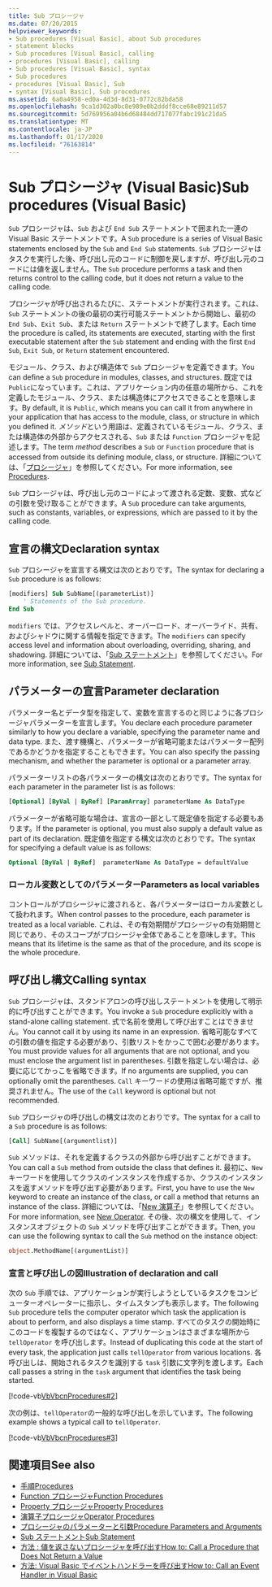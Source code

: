 ```yaml
---
title: Sub プロシージャ
ms.date: 07/20/2015
helpviewer_keywords:
- Sub procedures [Visual Basic], about Sub procedures
- statement blocks
- Sub procedures [Visual Basic], calling
- procedures [Visual Basic], calling
- Sub procedures [Visual Basic], syntax
- Sub procedures
- procedures [Visual Basic], Sub
- syntax [Visual Basic], Sub procedures
ms.assetid: 6a0a4958-ed0a-4d3d-8d31-0772c82bda58
ms.openlocfilehash: 9ca1d302a0bc8e989e0b2dddf8cce68e89211d57
ms.sourcegitcommit: 5d769956a04b6d68484dd717077fabc191c21da5
ms.translationtype: MT
ms.contentlocale: ja-JP
ms.lasthandoff: 01/17/2020
ms.locfileid: "76163814"
---
```

# <a name="sub-procedures-visual-basic"></a><span data-ttu-id="3e7df-102">Sub プロシージャ (Visual Basic)</span><span class="sxs-lookup"><span data-stu-id="3e7df-102">Sub procedures (Visual Basic)</span></span>

<span data-ttu-id="3e7df-103">`Sub` プロシージャは、`Sub` および `End Sub` ステートメントで囲まれた一連の Visual Basic ステートメントです。</span><span class="sxs-lookup"><span data-stu-id="3e7df-103">A `Sub` procedure is a series of Visual Basic statements enclosed by the `Sub` and `End Sub` statements.</span></span> <span data-ttu-id="3e7df-104">`Sub` プロシージャはタスクを実行した後、呼び出し元のコードに制御を戻しますが、呼び出し元のコードには値を返しません。</span><span class="sxs-lookup"><span data-stu-id="3e7df-104">The `Sub` procedure performs a task and then returns control to the calling code, but it does not return a value to the calling code.</span></span>

<span data-ttu-id="3e7df-105">プロシージャが呼び出されるたびに、ステートメントが実行されます。これは、`Sub` ステートメントの後の最初の実行可能ステートメントから開始し、最初の `End Sub`、`Exit Sub`、または `Return` ステートメントで終了します。</span><span class="sxs-lookup"><span data-stu-id="3e7df-105">Each time the procedure is called, its statements are executed, starting with the first executable statement after the `Sub` statement and ending with the first `End Sub`, `Exit Sub`, or `Return` statement encountered.</span></span>

<span data-ttu-id="3e7df-106">モジュール、クラス、および構造体で `Sub` プロシージャを定義できます。</span><span class="sxs-lookup"><span data-stu-id="3e7df-106">You can define a `Sub` procedure in modules, classes, and structures.</span></span> <span data-ttu-id="3e7df-107">既定では `Public`になっています。これは、アプリケーション内の任意の場所から、これを定義したモジュール、クラス、または構造体にアクセスできることを意味します。</span><span class="sxs-lookup"><span data-stu-id="3e7df-107">By default, it is `Public`, which means you can call it from anywhere in your application that has access to the module, class, or structure in which you defined it.</span></span> <span data-ttu-id="3e7df-108">*メソッド*という用語は、定義されているモジュール、クラス、または構造体の外部からアクセスされる、`Sub` または `Function` プロシージャを記述します。</span><span class="sxs-lookup"><span data-stu-id="3e7df-108">The term *method* describes a `Sub` or `Function` procedure that is accessed from outside its defining module, class, or structure.</span></span> <span data-ttu-id="3e7df-109">詳細については、「[プロシージャ](./index.md)」を参照してください。</span><span class="sxs-lookup"><span data-stu-id="3e7df-109">For more information, see [Procedures](./index.md).</span></span>

<span data-ttu-id="3e7df-110">`Sub` プロシージャは、呼び出し元のコードによって渡される定数、変数、式などの引数を受け取ることができます。</span><span class="sxs-lookup"><span data-stu-id="3e7df-110">A `Sub` procedure can take arguments, such as constants, variables, or expressions, which are passed to it by the calling code.</span></span>

## <a name="declaration-syntax"></a><span data-ttu-id="3e7df-111">宣言の構文</span><span class="sxs-lookup"><span data-stu-id="3e7df-111">Declaration syntax</span></span>

<span data-ttu-id="3e7df-112">`Sub` プロシージャを宣言する構文は次のとおりです。</span><span class="sxs-lookup"><span data-stu-id="3e7df-112">The syntax for declaring a `Sub` procedure is as follows:</span></span>

```vb
[modifiers] Sub SubName[(parameterList)]
    ' Statements of the Sub procedure.
End Sub
```

<span data-ttu-id="3e7df-113">`modifiers` では、アクセスレベルと、オーバーロード、オーバーライド、共有、およびシャドウに関する情報を指定できます。</span><span class="sxs-lookup"><span data-stu-id="3e7df-113">The `modifiers` can specify access level and information about overloading, overriding, sharing, and shadowing.</span></span> <span data-ttu-id="3e7df-114">詳細については、「[Sub ステートメント](../../../language-reference/statements/sub-statement.md)」を参照してください。</span><span class="sxs-lookup"><span data-stu-id="3e7df-114">For more information, see [Sub Statement](../../../language-reference/statements/sub-statement.md).</span></span>

## <a name="parameter-declaration"></a><span data-ttu-id="3e7df-115">パラメーターの宣言</span><span class="sxs-lookup"><span data-stu-id="3e7df-115">Parameter declaration</span></span>

<span data-ttu-id="3e7df-116">パラメーター名とデータ型を指定して、変数を宣言するのと同じように各プロシージャパラメーターを宣言します。</span><span class="sxs-lookup"><span data-stu-id="3e7df-116">You declare each procedure parameter similarly to how you declare a variable, specifying the parameter name and data type.</span></span> <span data-ttu-id="3e7df-117">また、渡す機構と、パラメーターが省略可能またはパラメーター配列であるかどうかを指定することもできます。</span><span class="sxs-lookup"><span data-stu-id="3e7df-117">You can also specify the passing mechanism, and whether the parameter is optional or a parameter array.</span></span>

<span data-ttu-id="3e7df-118">パラメーターリストの各パラメーターの構文は次のとおりです。</span><span class="sxs-lookup"><span data-stu-id="3e7df-118">The syntax for each parameter in the parameter list is as follows:</span></span>

```vb
[Optional] [ByVal | ByRef] [ParamArray] parameterName As DataType
```

<span data-ttu-id="3e7df-119">パラメーターが省略可能な場合は、宣言の一部として既定値を指定する必要もあります。</span><span class="sxs-lookup"><span data-stu-id="3e7df-119">If the parameter is optional, you must also supply a default value as part of its declaration.</span></span> <span data-ttu-id="3e7df-120">既定値を指定する構文は次のとおりです。</span><span class="sxs-lookup"><span data-stu-id="3e7df-120">The syntax for specifying a default value is as follows:</span></span>

```vb
Optional [ByVal | ByRef]  parameterName As DataType = defaultValue
```

### <a name="parameters-as-local-variables"></a><span data-ttu-id="3e7df-121">ローカル変数としてのパラメーター</span><span class="sxs-lookup"><span data-stu-id="3e7df-121">Parameters as local variables</span></span>

<span data-ttu-id="3e7df-122">コントロールがプロシージャに渡されると、各パラメーターはローカル変数として扱われます。</span><span class="sxs-lookup"><span data-stu-id="3e7df-122">When control passes to the procedure, each parameter is treated as a local variable.</span></span> <span data-ttu-id="3e7df-123">これは、その有効期間がプロシージャの有効期間と同じであり、そのスコープがプロシージャ全体であることを意味します。</span><span class="sxs-lookup"><span data-stu-id="3e7df-123">This means that its lifetime is the same as that of the procedure, and its scope is the whole procedure.</span></span>

## <a name="calling-syntax"></a><span data-ttu-id="3e7df-124">呼び出し構文</span><span class="sxs-lookup"><span data-stu-id="3e7df-124">Calling syntax</span></span>

<span data-ttu-id="3e7df-125">`Sub` プロシージャは、スタンドアロンの呼び出しステートメントを使用して明示的に呼び出すことができます。</span><span class="sxs-lookup"><span data-stu-id="3e7df-125">You invoke a `Sub` procedure explicitly with a stand-alone calling statement.</span></span> <span data-ttu-id="3e7df-126">式で名前を使用して呼び出すことはできません。</span><span class="sxs-lookup"><span data-stu-id="3e7df-126">You cannot call it by using its name in an expression.</span></span> <span data-ttu-id="3e7df-127">省略可能なすべての引数の値を指定する必要があり、引数リストをかっこで囲む必要があります。</span><span class="sxs-lookup"><span data-stu-id="3e7df-127">You must provide values for all arguments that are not optional, and you must enclose the argument list in parentheses.</span></span> <span data-ttu-id="3e7df-128">引数を指定しない場合は、必要に応じてかっこを省略できます。</span><span class="sxs-lookup"><span data-stu-id="3e7df-128">If no arguments are supplied, you can optionally omit the parentheses.</span></span> <span data-ttu-id="3e7df-129">`Call` キーワードの使用は省略可能ですが、推奨されません。</span><span class="sxs-lookup"><span data-stu-id="3e7df-129">The use of the `Call` keyword is optional but not recommended.</span></span>

<span data-ttu-id="3e7df-130">`Sub` プロシージャの呼び出しの構文は次のとおりです。</span><span class="sxs-lookup"><span data-stu-id="3e7df-130">The syntax for a call to a `Sub` procedure is as follows:</span></span>

```vb
[Call] SubName[(argumentlist)]
```

<span data-ttu-id="3e7df-131">`Sub` メソッドは、それを定義するクラスの外部から呼び出すことができます。</span><span class="sxs-lookup"><span data-stu-id="3e7df-131">You can call a `Sub` method from outside the class that defines it.</span></span> <span data-ttu-id="3e7df-132">最初に、`New` キーワードを使用してクラスのインスタンスを作成するか、クラスのインスタンスを返すメソッドを呼び出す必要があります。</span><span class="sxs-lookup"><span data-stu-id="3e7df-132">First, you have to use the `New` keyword to create an instance of the class, or call a method that returns an instance of the class.</span></span> <span data-ttu-id="3e7df-133">詳細については、「[New 演算子](../../../language-reference/operators/new-operator.md)」を参照してください。</span><span class="sxs-lookup"><span data-stu-id="3e7df-133">For more information, see [New Operator](../../../language-reference/operators/new-operator.md).</span></span> <span data-ttu-id="3e7df-134">その後、次の構文を使用して、インスタンスオブジェクトの `Sub` メソッドを呼び出すことができます。</span><span class="sxs-lookup"><span data-stu-id="3e7df-134">Then, you can use the following syntax to call the `Sub` method on the instance object:</span></span>

```vb
object.MethodName[(argumentList)]
```

### <a name="illustration-of-declaration-and-call"></a><span data-ttu-id="3e7df-135">宣言と呼び出しの図</span><span class="sxs-lookup"><span data-stu-id="3e7df-135">Illustration of declaration and call</span></span>

<span data-ttu-id="3e7df-136">次の `Sub` 手順では、アプリケーションが実行しようとしているタスクをコンピューターオペレーターに指示し、タイムスタンプも表示します。</span><span class="sxs-lookup"><span data-stu-id="3e7df-136">The following `Sub` procedure tells the computer operator which task the application is about to perform, and also displays a time stamp.</span></span> <span data-ttu-id="3e7df-137">すべてのタスクの開始時にこのコードを複製するのではなく、アプリケーションはさまざまな場所から `tellOperator` を呼び出します。</span><span class="sxs-lookup"><span data-stu-id="3e7df-137">Instead of duplicating this code at the start of every task, the application just calls `tellOperator` from various locations.</span></span> <span data-ttu-id="3e7df-138">各呼び出しは、開始されるタスクを識別する `task` 引数に文字列を渡します。</span><span class="sxs-lookup"><span data-stu-id="3e7df-138">Each call passes a string in the `task` argument that identifies the task being started.</span></span>

[!code-vb[VbVbcnProcedures#2](~/samples/snippets/visualbasic/VS_Snippets_VBCSharp/VbVbcnProcedures/VB/Class1.vb#2)]

<span data-ttu-id="3e7df-139">次の例は、`tellOperator`の一般的な呼び出しを示しています。</span><span class="sxs-lookup"><span data-stu-id="3e7df-139">The following example shows a typical call to `tellOperator`.</span></span>

[!code-vb[VbVbcnProcedures#3](~/samples/snippets/visualbasic/VS_Snippets_VBCSharp/VbVbcnProcedures/VB/Class1.vb#3)]

## <a name="see-also"></a><span data-ttu-id="3e7df-140">関連項目</span><span class="sxs-lookup"><span data-stu-id="3e7df-140">See also</span></span>

- [<span data-ttu-id="3e7df-141">手順</span><span class="sxs-lookup"><span data-stu-id="3e7df-141">Procedures</span></span>](./index.md)
- [<span data-ttu-id="3e7df-142">Function プロシージャ</span><span class="sxs-lookup"><span data-stu-id="3e7df-142">Function Procedures</span></span>](./function-procedures.md)
- [<span data-ttu-id="3e7df-143">Property プロシージャ</span><span class="sxs-lookup"><span data-stu-id="3e7df-143">Property Procedures</span></span>](./property-procedures.md)
- [<span data-ttu-id="3e7df-144">演算子プロシージャ</span><span class="sxs-lookup"><span data-stu-id="3e7df-144">Operator Procedures</span></span>](./operator-procedures.md)
- [<span data-ttu-id="3e7df-145">プロシージャのパラメーターと引数</span><span class="sxs-lookup"><span data-stu-id="3e7df-145">Procedure Parameters and Arguments</span></span>](./procedure-parameters-and-arguments.md)
- [<span data-ttu-id="3e7df-146">Sub ステートメント</span><span class="sxs-lookup"><span data-stu-id="3e7df-146">Sub Statement</span></span>](../../../language-reference/statements/sub-statement.md)
- [<span data-ttu-id="3e7df-147">方法 : 値を返さないプロシージャを呼び出す</span><span class="sxs-lookup"><span data-stu-id="3e7df-147">How to: Call a Procedure that Does Not Return a Value</span></span>](./how-to-call-a-procedure-that-does-not-return-a-value.md)
- [<span data-ttu-id="3e7df-148">方法: Visual Basic でイベントハンドラーを呼び出す</span><span class="sxs-lookup"><span data-stu-id="3e7df-148">How to: Call an Event Handler in Visual Basic</span></span>](./how-to-call-an-event-handler.md)
